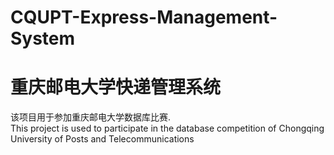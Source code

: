 # CQUPT-Express-Management-System
# 重庆邮电大学快递管理系统  
该项目用于参加重庆邮电大学数据库比赛.  
This project is used to participate in the database competition of Chongqing University of Posts and Telecommunications

